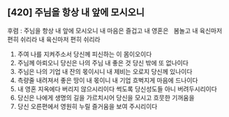 ## [420] 주님을 항상 내 앞에 모시오니

후렴 : 주님을 항상 내 앞에 모시오니 내 마음은 즐겁고 내 영혼은  
       봄놀고 내 육신마저 편히 쉬리라 내 육신마저 편히 쉬리라  
  
1) 주여 나를 지켜주소서 당신께 피신하는 이 몸이오이다  
2) 주님께 아뢰오니 당신은 나의 주님 내 좋은 것 당신 밖에 또 없나이다  
3) 주님은 나의 기업 내 잔의 몫이시니 내 제비는 오로지 당신께 있나이다  
4) 측량줄 내려져서 좋은 땅이 내 몫이니 내 기업 흐벅지게 마음에 드나이다  
5) 내 영혼 지옥에다 버리지 않으시리이다 썩도록 당신성도들 아니 버려두시리이다  
6) 당신은 나에게 생명의 길을 가르치시어 당신을 모시고 흐뭇한 기꺼움을   
7) 당신 오른편에서 영원히 누릴 즐거움을 보여 주시리이다
